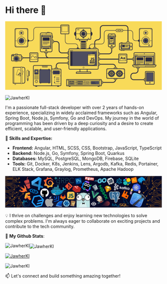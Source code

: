 # Hi there 👋
![Full Stack Developer](https://raw.githubusercontent.com/muhammadnurulahsan/muhammadnurulahsan/main/ahsan.gif)

<p align="left"> <img src="https://komarev.com/ghpvc/?username=JawherKl&label=Profile%20views&color=blueviolet&style=flat" alt="JawherKl" /> </p>

I'm a passionate full-stack developer with over 2 years of hands-on experience, specializing in widely acclaimed frameworks such as Angular, Spring Boot, Node.js, Symfony, Go and DevOps. My journey in the world of programming has been driven by a deep curiosity and a desire to create efficient, scalable, and user-friendly applications.

🌟 **Skills and Expertise:**
- **Frontend:** Angular, HTML, SCSS, CSS, Bootstrap, JavaScript, TypeScript
- **Backend:** Node.js, Go, Symfony, Spring Boot, Quarkus
- **Databases:** MySQL, PostgreSQL, MongoDB, Firebase, SQLite
- **Tools:** Git, Docker, K8s, Jenkins, Lens, Argodb, Kafka, Redis, Portainer, ELK Stack, Grafana, Graylog, Prometheus, Apache Hadoop

![devTools](devTools.png)

💡 I thrive on challenges and enjoy learning new technologies to solve complex problems. I'm always eager to collaborate on exciting projects and contribute to the tech community.

🔭 **My Github Stats**:
<p><img align="left" src="https://github-readme-stats.vercel.app/api/top-langs?username=JawherKl&show_icons=true&locale=en&layout=compact" alt="JawherKl"/></p>
<p><img align="center" src="https://github-readme-stats.vercel.app/api?username=JawherKl&show_icons=true&locale=en" alt="JawherKl"/></p>
<p align="left"><a href="https://github.com/ryo-ma/github-profile-trophy"><img src="https://github-profile-trophy.vercel.app/?username=JawherKl" alt="JawherKl"/></a></p>
<p><img align="center" src="https://github-readme-streak-stats.herokuapp.com/?user=JawherKl" alt="JawherKl"/></p>

📫 Let's connect and build something amazing together!


